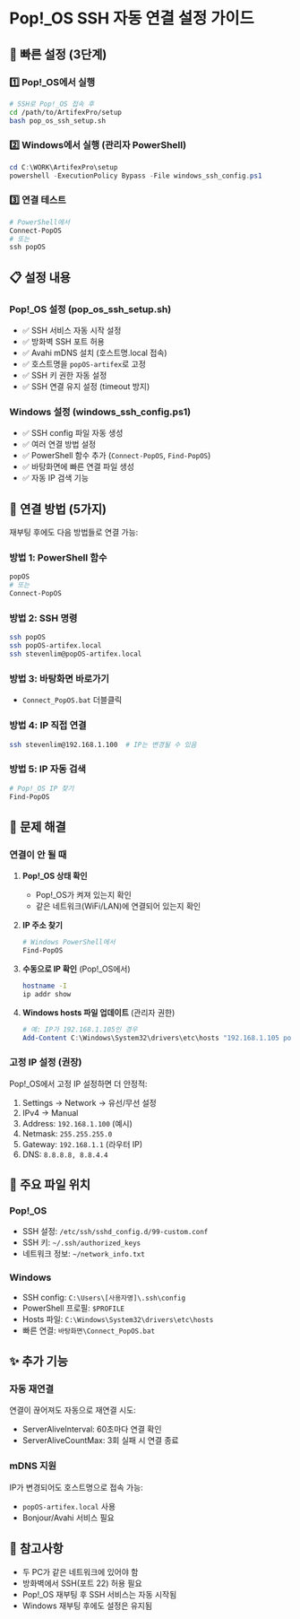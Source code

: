 # Pop!_OS SSH 자동 연결 설정 가이드

## 🚀 빠른 설정 (3단계)

### 1️⃣ Pop!_OS에서 실행
```bash
# SSH로 Pop!_OS 접속 후
cd /path/to/ArtifexPro/setup
bash pop_os_ssh_setup.sh
```

### 2️⃣ Windows에서 실행 (관리자 PowerShell)
```powershell
cd C:\WORK\ArtifexPro\setup
powershell -ExecutionPolicy Bypass -File windows_ssh_config.ps1
```

### 3️⃣ 연결 테스트
```powershell
# PowerShell에서
Connect-PopOS
# 또는
ssh popOS
```

## 📋 설정 내용

### Pop!_OS 설정 (pop_os_ssh_setup.sh)
- ✅ SSH 서비스 자동 시작 설정
- ✅ 방화벽 SSH 포트 허용
- ✅ Avahi mDNS 설치 (호스트명.local 접속)
- ✅ 호스트명을 `popOS-artifex`로 고정
- ✅ SSH 키 권한 자동 설정
- ✅ SSH 연결 유지 설정 (timeout 방지)

### Windows 설정 (windows_ssh_config.ps1)
- ✅ SSH config 파일 자동 생성
- ✅ 여러 연결 방법 설정
- ✅ PowerShell 함수 추가 (`Connect-PopOS`, `Find-PopOS`)
- ✅ 바탕화면에 빠른 연결 파일 생성
- ✅ 자동 IP 검색 기능

## 🔗 연결 방법 (5가지)

재부팅 후에도 다음 방법들로 연결 가능:

### 방법 1: PowerShell 함수
```powershell
popOS
# 또는
Connect-PopOS
```

### 방법 2: SSH 명령
```bash
ssh popOS
ssh popOS-artifex.local
ssh stevenlim@popOS-artifex.local
```

### 방법 3: 바탕화면 바로가기
- `Connect_PopOS.bat` 더블클릭

### 방법 4: IP 직접 연결
```bash
ssh stevenlim@192.168.1.100  # IP는 변경될 수 있음
```

### 방법 5: IP 자동 검색
```powershell
# Pop!_OS IP 찾기
Find-PopOS
```

## 🔧 문제 해결

### 연결이 안 될 때
1. **Pop!_OS 상태 확인**
   - Pop!_OS가 켜져 있는지 확인
   - 같은 네트워크(WiFi/LAN)에 연결되어 있는지 확인

2. **IP 주소 찾기**
   ```powershell
   # Windows PowerShell에서
   Find-PopOS
   ```

3. **수동으로 IP 확인** (Pop!_OS에서)
   ```bash
   hostname -I
   ip addr show
   ```

4. **Windows hosts 파일 업데이트** (관리자 권한)
   ```powershell
   # 예: IP가 192.168.1.105인 경우
   Add-Content C:\Windows\System32\drivers\etc\hosts "192.168.1.105 popOS-artifex popOS-artifex.local"
   ```

### 고정 IP 설정 (권장)
Pop!_OS에서 고정 IP 설정하면 더 안정적:
1. Settings → Network → 유선/무선 설정
2. IPv4 → Manual
3. Address: `192.168.1.100` (예시)
4. Netmask: `255.255.255.0`
5. Gateway: `192.168.1.1` (라우터 IP)
6. DNS: `8.8.8.8, 8.8.4.4`

## 📌 주요 파일 위치

### Pop!_OS
- SSH 설정: `/etc/ssh/sshd_config.d/99-custom.conf`
- SSH 키: `~/.ssh/authorized_keys`
- 네트워크 정보: `~/network_info.txt`

### Windows
- SSH config: `C:\Users\[사용자명]\.ssh\config`
- PowerShell 프로필: `$PROFILE`
- Hosts 파일: `C:\Windows\System32\drivers\etc\hosts`
- 빠른 연결: `바탕화면\Connect_PopOS.bat`

## ✨ 추가 기능

### 자동 재연결
연결이 끊어져도 자동으로 재연결 시도:
- ServerAliveInterval: 60초마다 연결 확인
- ServerAliveCountMax: 3회 실패 시 연결 종료

### mDNS 지원
IP가 변경되어도 호스트명으로 접속 가능:
- `popOS-artifex.local` 사용
- Bonjour/Avahi 서비스 필요

## 📝 참고사항
- 두 PC가 같은 네트워크에 있어야 함
- 방화벽에서 SSH(포트 22) 허용 필요
- Pop!_OS 재부팅 후 SSH 서비스는 자동 시작됨
- Windows 재부팅 후에도 설정은 유지됨